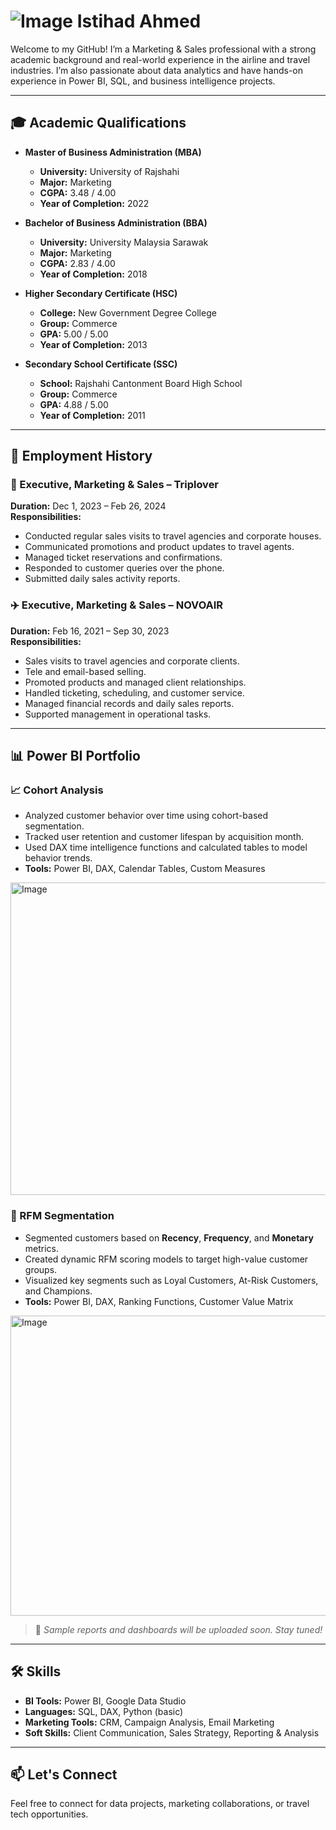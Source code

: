# ![Image](https://github.com/user-attachments/assets/3447cbf5-910b-4683-8b7e-f929d2f672fc) Istihad Ahmed

Welcome to my GitHub! I’m a Marketing & Sales professional with a strong academic background and real-world experience in the airline and travel industries. I’m also passionate about data analytics and have hands-on experience in Power BI, SQL, and business intelligence projects.

---

## 🎓 Academic Qualifications

- **Master of Business Administration (MBA)**
  - **University:** University of Rajshahi
  - **Major:** Marketing
  - **CGPA:** 3.48 / 4.00
  - **Year of Completion:** 2022

- **Bachelor of Business Administration (BBA)**
  - **University:** University Malaysia Sarawak
  - **Major:** Marketing
  - **CGPA:** 2.83 / 4.00
  - **Year of Completion:** 2018

- **Higher Secondary Certificate (HSC)**
  - **College:** New Government Degree College
  - **Group:** Commerce
  - **GPA:** 5.00 / 5.00
  - **Year of Completion:** 2013

- **Secondary School Certificate (SSC)**
  - **School:** Rajshahi Cantonment Board High School
  - **Group:** Commerce
  - **GPA:** 4.88 / 5.00
  - **Year of Completion:** 2011

---

## 💼 Employment History

### 📌 Executive, Marketing & Sales – Triplover  
**Duration:** Dec 1, 2023 – Feb 26, 2024  
**Responsibilities:**
- Conducted regular sales visits to travel agencies and corporate houses.
- Communicated promotions and product updates to travel agents.
- Managed ticket reservations and confirmations.
- Responded to customer queries over the phone.
- Submitted daily sales activity reports.

### ✈️ Executive, Marketing & Sales – NOVOAIR  
**Duration:** Feb 16, 2021 – Sep 30, 2023  
**Responsibilities:**
- Sales visits to travel agencies and corporate clients.
- Tele and email-based selling.
- Promoted products and managed client relationships.
- Handled ticketing, scheduling, and customer service.
- Managed financial records and daily sales reports.
- Supported management in operational tasks.

---

## 📊 Power BI Portfolio

### 📈 Cohort Analysis
- Analyzed customer behavior over time using cohort-based segmentation.
- Tracked user retention and customer lifespan by acquisition month.
- Used DAX time intelligence functions and calculated tables to model behavior trends.
- **Tools:** Power BI, DAX, Calendar Tables, Custom Measures

<img width="751" height="500" alt="Image" src="https://github.com/user-attachments/assets/0d922c67-40e7-4bd1-8d72-c9e220829ffa" />


### 🧮 RFM Segmentation
- Segmented customers based on **Recency**, **Frequency**, and **Monetary** metrics.
- Created dynamic RFM scoring models to target high-value customer groups.
- Visualized key segments such as Loyal Customers, At-Risk Customers, and Champions.
- **Tools:** Power BI, DAX, Ranking Functions, Customer Value Matrix

<img width="718" height="480" alt="Image" src="https://github.com/user-attachments/assets/42e72b86-5f7b-4d88-a311-1ab3f9e8f28c" />

> 🔗 *Sample reports and dashboards will be uploaded soon. Stay tuned!*

---

## 🛠 Skills

- **BI Tools:** Power BI, Google Data Studio
- **Languages:** SQL, DAX, Python (basic)
- **Marketing Tools:** CRM, Campaign Analysis, Email Marketing
- **Soft Skills:** Client Communication, Sales Strategy, Reporting & Analysis

---

## 📫 Let's Connect

Feel free to connect for data projects, marketing collaborations, or travel tech opportunities.

